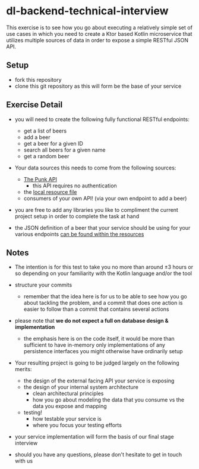 # dl-backend-technical-interview 
This exercise is to see how you go about executing a relatively simple set of use cases 
in which you need to create a Ktor based Kotlin microservice that utilizes multiple sources 
of data in order to expose a simple RESTful JSON API.    

## Setup
- fork this repository
- clone this git repository as this will form be the base of your service

## Exercise Detail
- you will need to create the following fully functional RESTful endpoints: 
    - get a list of beers
    - add a beer
    - get a beer for a given ID
    - search all beers for a given name
    - get a random beer 
     
- Your data sources this needs to come from the following sources:
  -  [The Punk API](https://punkapi.com/documentation/v2)
      - this API requires no authentication 
  - the [local resource file](https://github.com/soenergy/dl-backend-technical-interview/blob/main/resources/so-energy-beers.json)
  - consumers of your own API! (via your own endpoint to add a beer)

- you are free to add any libraries you like to compliment the current project setup in order to complete the task at hand

- the JSON definition of a beer that your service should be using for your various 
  endpoints [can be found within the resources](https://github.com/soenergy/dl-backend-technical-interview/blob/main/resources/beer-example/beer-example.json)  

## Notes

- The intention is for this test to take you no more than around ±3 hours or so depending on 
  your familiarity with the Kotlin language and/or the tool
  
- structure your commits
    - remember that the idea here is for us to be able to see how you go about tackling the problem, and a 
      commit that does one action is easier to follow than a commit that contains several actions      

- please note that **we do not expect a full on database design & implementation**
    - the emphasis here is on the code itself, it would be more than sufficient to have in-memory only implementations 
      of any persistence interfaces you might otherwise have ordinarily setup  

- Your resulting project is going to be judged largely on the following merits:
    - the design of the external facing API your service is exposing 
    - the design of your internal system architecture  
        - clean architectural principles
        - how you go about modeling the data that you consume vs the data you expose and mapping  
    - testing!
        - how testable your service is 
        - where you focus your testing efforts
        
- your service implementation will form the basis of our final stage interview

- should you have any questions, please don't hesitate to get in touch with us

